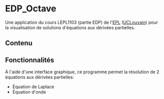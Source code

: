 # EDP_Octave

Une application du cours LEPL1103 (partie EDP) de l'[EPL] ([UCLouvain]) pour la visualisation de solutions d'équations aux dérivées partielles.

## Contenu

## Fonctionnalités

À l'aide d'une interface graphique, ce programme permet la résolution de 2 équations aux dérivées partielles:

- Équation de Laplace
- Équation d'onde

[EPL]: https://uclouvain.be/fr/facultes/epl
[UCLouvain]: https://uclouvain.be/fr/index.html
